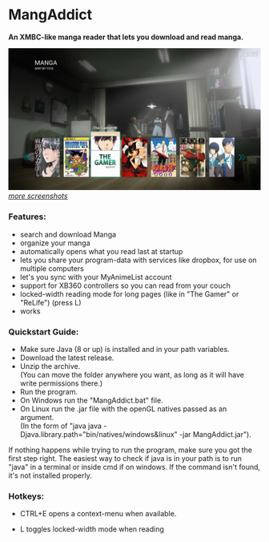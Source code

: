 # MangAddict
**An XMBC-like manga reader that lets you download and read manga.**

![alt tag](https://github.com/Deconimus/mangaddict/blob/master/screenshots/prev.jpg)
_[more screenshots](https://github.com/Deconimus/mangaddict/tree/master/screenshots)_

### Features:

- search and download Manga
- organize your manga
- automatically opens what you read last at startup
- lets you share your program-data with services like dropbox, for use on multiple computers
- let's you sync with your MyAnimeList account
- support for XB360 controllers so you can read from your couch
- locked-width reading mode for long pages (like in "The Gamer" or "ReLife") (press L)
- works 


### Quickstart Guide:

- Make sure Java (8 or up) is installed and in your path variables.
- Download the latest release.
- Unzip the archive.<br>(You can move the folder anywhere you want, as long as it will have write permissions there.)
- Run the program.
 - On Windows run the "MangAddict.bat" file. 
 - On Linux run the .jar file with the openGL natives passed as an argument. <br>
  (In the form of "java java -Djava.library.path="bin/natives/windows&linux" -jar MangAddict.jar").

If nothing happens while trying to run the program, make sure you got the first step right. The easiest way to check if java is in your path is to run "java" in a terminal or inside cmd if on windows. If the command isn't found, it's not installed properly.

### Hotkeys:

- CTRL+E opens a context-menu when available.

- L toggles locked-width mode when reading
